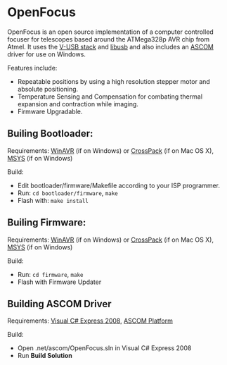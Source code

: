 OpenFocus
=========
OpenFocus is an open source implementation of a computer controlled focuser for
telescopes based around the ATMega328p AVR chip from Atmel. It uses
the [V-USB stack][vusb] and [libusb][libusb] and also includes an
[ASCOM][ascom] driver for use on Windows.

Features include:

* Repeatable positions by using a high resolution stepper motor and absolute positioning.
* Temperature Sensing and Compensation for combating thermal expansion and contraction while imaging.
* Firmware Upgradable.


Builing Bootloader:
---------

Requirements:  [WinAVR][winavr] (if on Windows) or [CrossPack][crosspack] (if on Mac OS X), [MSYS][msys] (if on Windows)

Build:

- Edit bootloader/firmware/Makefile according to your ISP programmer.
- Run: `cd bootloader/firmware`, `make`
- Flash with: `make install`

Builing Firmware:
---------

Requirements:  [WinAVR][winavr] (if on Windows) or [CrossPack][crosspack] (if on Mac OS X), [MSYS][msys] (if on Windows)

Build:

- Run: `cd firmware`, `make`
- Flash with Firmware Updater

Building ASCOM Driver
-----------

Requirements: [Visual C# Express 2008][c#], [ASCOM Platform][ascom]

Build:

- Open .net/ascom/OpenFocus.sln in Visual C# Express 2008
- Run **Build Solution**

[vusb]:http://www.obdev.at/products/vusb/index.html
[libusb]:http://www.libusb.org/
[winavr]:http://winavr.sourceforge.net/
[crosspack]:http://www.obdev.at/products/crosspack/index.html
[msys]:http://www.mingw.org/wiki/MSYS
[ascom]:http://ascom-standards.org/
[c#]:http://www.microsoft.com/express/Downloads/#2008-Visual-CS
